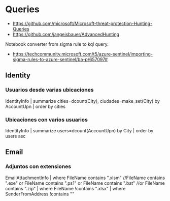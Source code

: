 # Queries
* https://github.com/microsoft/Microsoft-threat-protection-Hunting-Queries
* https://github.com/jangeisbauer/AdvancedHunting

Notebook converter from sigma rule to kql query.
* https://techcommunity.microsoft.com/t5/azure-sentinel/importing-sigma-rules-to-azure-sentinel/ba-p/657097#


## Identity
### Usuarios desde varias ubicaciones
IdentityInfo 
| summarize cities=dcount(City), ciudades=make_set(City) by AccountUpn
| order by cities 

### Ubicaciones con varios usuarios
IdentityInfo 
| summarize users=dcount(AccountUpn) by City
| order by users asc 

## Email
### Adjuntos con extensiones
EmailAttachmentInfo 
| where FileName contains ".xlsm" //FileName contains ".exe" or FileName contains ".ps1" or FileName contains ".bat" //or FileName contains ".zip"
| where FileName !contains ".xlsx"
| where SenderFromAddress !contains "<company>"
